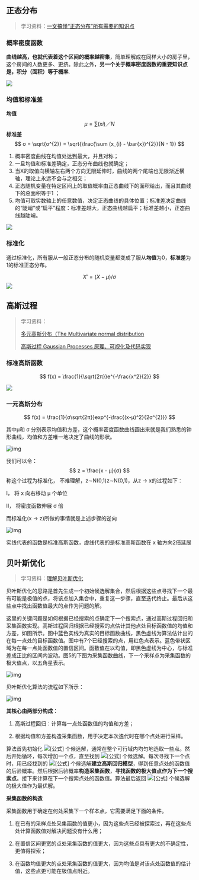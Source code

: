 ## 正态分布

> 学习资料：[一文搞懂“正态分布”所有需要的知识点](https://zhuanlan.zhihu.com/p/128809461)

### 概率密度函数

**曲线越高，也就代表着这个区间的概率越密集**，简单理解成在同样大小的房子里，这个房间的人数更多、更挤。除此之外，**另一个关于概率密度函数的重要知识点是，积分（面积）等于概率**.

![](https://pic4.zhimg.com/80/v2-2469e9acfa3085b362583f30d5af31df_1440w.jpg)

### 均值和标准差

**均值**
$$
μ = ∑(xi)／N
$$
**标准差**
$$
σ = \sqrt{σ^{2}} = \sqrt{\frac{\sum (x_{i} - \bar{x})^{2}}{N - 1}}
$$


1. 概率密度曲线在均值处达到最大，并且对称；
2. 一旦均值和标准差确定，正态分布曲线也就确定；
3. 当X的取值向横轴左右两个方向无限延伸时，曲线的两个尾端也无限渐近横轴，理论上永远不会与之相交；
4. 正态随机变量在特定区间上的取值概率由正态曲线下的面积给出，而且其曲线下的总面积等于1 ；
5. 均值可取实数轴上的任意数值，决定正态曲线的具体位置；标准差决定曲线的“陡峭”或“扁平”程度：标准差越大，正态曲线越扁平；标准差越小，正态曲线越陡峭。

![](https://pic3.zhimg.com/80/v2-d1b5c16271aaa4660796d769757296a2_1440w.jpg)

### 标准化

通过标准化，所有服从一般正态分布的随机变量都变成了服从**均值**为0，**标准差**为1的标准正态分布。

$$
X' = (X - μ) / σ
$$
![](https://pic1.zhimg.com/80/v2-3fb205443e6bd0acd58560e51f6888f0_1440w.jpg)

## 高斯过程

> 学习资料：
>
> [多元高斯分布（The Multivariate normal distribution](https://www.cnblogs.com/bingjianing/p/9117330.html)
>
> [高斯过程 Gaussian Processes 原理、可视化及代码实现](https://zhuanlan.zhihu.com/p/75589452)

### 标准高斯函数

$$
f(x) = \frac{1}{\sqrt{2π}}e^{-\frac{x^2}{2}}
$$

![](https://images2018.cnblogs.com/blog/511187/201805/511187-20180531141906924-1089462764.png)

### 一元高斯分布

$$
f(x) = \frac{1}{σ\sqrt{2π}}exp^{-\frac{(x-μ)^2}{2σ^{2}}}
$$

其中μ和 σ 分别表示均值和方差，这个概率密度函数曲线画出来就是我们熟悉的钟形曲线，均值和方差唯一地决定了曲线的形状。

![img](https://images2018.cnblogs.com/blog/511187/201805/511187-20180531143749347-747553004.png)

我们可以令：
$$
z = \frac{x - μ}{σ}
$$
称这个过程为标准化， 不难理解，z∼N(0,1)z∼N(0,1)，从z -> x的过程如下：

Ⅰ， 将 x 向右移动 μ 个单位

Ⅱ， 将密度函数伸展 σ 倍

而标准化(x -> z)所做的事情就是上述步骤的逆向

![img](https://images2018.cnblogs.com/blog/511187/201805/511187-20180531154110427-568353914.png)

实线代表的函数是标准高斯函数，虚线代表的是标准高斯函数在 x 轴方向2倍延展

## 贝叶斯优化

> 学习资料：[理解贝叶斯优化](https://zhuanlan.zhihu.com/p/146633409)

贝叶斯优化的思路是首先生成一个初始候选解集合，然后根据这些点寻找下一个最有可能是极值的点，将该点加入集合中，重复这一步骤，直至迭代终止。最后从这些点中找出函数值最大的点作为问题的解。

这里的关键问题是如何根据已经搜索的点确定下一个搜索点，通过高斯过程回归和采集函数实现。高斯过程回归根据已经搜索的点估计其他点处目标函数值的均值和方差，如图所示。图中蓝色实线为真实的目标函数曲线，黑色虚线为算法估计出的在每一点处的目标函数值。图中有7个已经搜索的点，用红色点表示。蓝色带状区域为在每一点处函数值的置信区间。函数值在以均值，即黑色虚线为中心，与标准差成正比的区间内波动。图5的下图为采集函数曲线，下一个采样点为采集函数的极大值点，以五角星表示。

![img](https://pic3.zhimg.com/80/v2-3d9e0cd5e85f554d9af7d56c80ac54f2_1440w.jpg)

贝叶斯优化算法的流程如下所示：

![img](https://pic4.zhimg.com/80/v2-2d8d990796f648ae5adebabb06e2f7ef_1440w.jpg)

**其核心由两部分构成**：

1. 高斯过程回归：计算每一点处函数值的均值和方差；

2. 根据均值和方差构造采集函数，用于决定本次迭代时在哪个点处进行采样。

算法首先初始化 ![[公式]](https://www.zhihu.com/equation?tex=n_%7B0%7D) 个候选解，通常在整个可行域内均匀地选取一些点。然后开始循环，每次增加一个点，直至找到 ![[公式]](https://www.zhihu.com/equation?tex=N) 个候选解。每次寻找下一个点时，用已经找到的 ![[公式]](https://www.zhihu.com/equation?tex=n) 个候选解**建立高斯回归模型**，得到任意点处的函数值的后验概率。然后根据后验概率**构造采集函数**，**寻找函数的极大值点作为下一个搜索点**。接下来计算在下一个搜索点处的函数值。算法最后返回 ![[公式]](https://www.zhihu.com/equation?tex=N) 个候选解的极大值作为最优解。

**采集函数的构造**

采集函数用于确定在何处采集下一个样本点，它需要满足下面的条件。

1. 在已有的采样点处采集函数的值更小，因为这些点已经被探索过，再在这些点处计算函数值对解决问题没有什么用；

2. 在置信区间更宽的点处采集函数的值更大，因为这些点具有更大的不确定性，更值得探索；

3. 在函数均值更大的点处采集函数的值更大，因为均值是对该点处函数值的估计值，这些点更可能在极值点附近。
